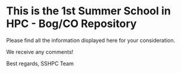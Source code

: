 # This is the 1st Summer School in HPC - Bog/CO Repository

Please find all the information displayed here for your consideration.

We receive any comments!

Best regards,
SSHPC Team
